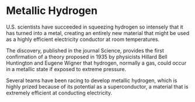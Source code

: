 # Metallic Hydrogen

U.S. scientists have succeeded in squeezing hydrogen so intensely that it has turned into a metal, creating an entirely new material that might be used as a highly efficient electricity conductor at room temperatures.

The discovery, published in the journal Science, provides the first confirmation of a theory proposed in 1935 by physicists Hillard Bell Huntington and Eugene Wigner that hydrogen, normally a gas, could occur in a metallic state if exposed to extreme pressure.

Several teams have been racing to develop metallic hydrogen, which is highly prized because of its potential as a superconductor, a material that is extremely efficient at conducting electricity.













